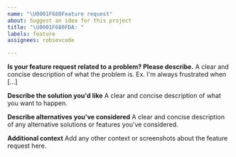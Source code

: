 ```yaml
---
name: "\U0001F680Feature request"
about: Suggest an idea for this project
title: "\U0001F680FDA: "
labels: feature
assignees: robsevcode

---
```


**Is your feature request related to a problem? Please describe.**
A clear and concise description of what the problem is. Ex. I'm always frustrated when [...]

**Describe the solution you'd like**
A clear and concise description of what you want to happen.

**Describe alternatives you've considered**
A clear and concise description of any alternative solutions or features you've considered.

**Additional context**
Add any other context or screenshots about the feature request here.
